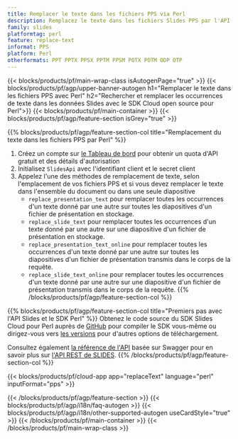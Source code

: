 ```yaml
---
title: Remplacer le texte dans les fichiers PPS via Perl
description: Remplacez le texte dans les fichiers Slides PPS par l'API REST et le SDK Perl Open Source
family: slides
platformtag: perl
feature: replace-text
informat: PPS
platform: Perl
otherformats: PPT PPTX PPSX PPTM PPSM POTX POTM ODP OTP
---
```


{{< blocks/products/pf/main-wrap-class isAutogenPage="true" >}}
{{< blocks/products/pf/agp/upper-banner-autogen h1="Remplacer le texte dans les fichiers PPS avec Perl" h2="Rechercher et remplacer les occurrences de texte dans les données Slides avec le SDK Cloud open source pour Perl">}}
{{< blocks/products/pf/main-container >}}
{{< blocks/products/pf/agp/feature-section isGrey="true" >}}

{{% blocks/products/pf/agp/feature-section-col title="Remplacement du texte dans les fichiers PPS par Perl" %}}
1. Créez un compte sur <a href="https://dashboard.aspose.cloud/">le Tableau de bord</a> pour obtenir un quota d'API gratuit et des détails d'autorisation
1. Initialisez ```SlidesApi``` avec l'identifiant client et le secret client
1. Appelez l'une des méthodes de remplacement de texte, selon l'emplacement de vos fichiers PPS et si vous devez remplacer le texte dans l'ensemble du document ou dans une seule diapositive
    - ```replace_presentation_text``` pour remplacer toutes les occurrences d'un texte donné par une autre sur toutes les diapositives d'un fichier de présentation en stockage.
    - ```replace_slide_text``` pour remplacer toutes les occurrences d'un texte donné par une autre sur une diapositive d'un fichier de présentation en stockage.
    - ```replace_presentation_text_online``` pour remplacer toutes les occurrences d'un texte donné par une autre sur toutes les diapositives d'un fichier de présentation transmis dans le corps de la requête.
    - ```replace_slide_text_online``` pour remplacer toutes les occurrences d'un texte donné par une autre sur une diapositive d'un fichier de présentation transmis dans le corps de la requête.
{{% /blocks/products/pf/agp/feature-section-col %}}

{{% blocks/products/pf/agp/feature-section-col title="Premiers pas avec l'API Slides et le SDK Perl" %}}
Obtenez le code source du SDK Slides Cloud pour Perl auprès de [GitHub](https://github.com/aspose-slides-cloud/aspose-slides-cloud-perl) pour compiler le SDK vous-même ou dirigez-vous vers [les versions](https://releases.aspose.cloud/) pour d'autres options de téléchargement.

Consultez également [la référence de l'API](https://apireference.aspose.cloud/slides/) basée sur Swagger pour en savoir plus sur [l'API REST de SLIDES](https://products.aspose.cloud/slides/curl/).
{{% /blocks/products/pf/agp/feature-section-col %}}

{{< blocks/products/pf/cloud-app app="replaceText" language="perl" inputFormat="pps" >}}

{{< /blocks/products/pf/agp/feature-section >}}
{{< blocks/products/pf/agp/i18n/faq-autogen >}}
{{< blocks/products/pf/agp/i18n/other-supported-autogen useCardStyle="true" >}}
{{< /blocks/products/pf/main-container >}}
{{< /blocks/products/pf/main-wrap-class >}}